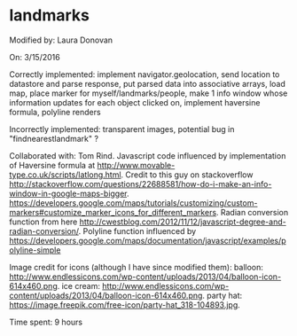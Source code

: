 # landmarks

Modified by: Laura Donovan

On: 3/15/2016

Correctly implemented: implement navigator.geolocation, send location to datastore and parse response,  put parsed data into associative arrays, load map, place marker for myself/landmarks/people, make 1 info window whose information updates for each object clicked on, implement haversine formula, polyline renders

Incorrectly implemented: transparent images, potential bug in "findnearestlandmark" ?

Collaborated with: Tom Rind. Javascript code influenced by implementation of Haversine formula at http://www.movable-type.co.uk/scripts/latlong.html. Credit to this guy on stackoverflow http://stackoverflow.com/questions/22688581/how-do-i-make-an-info-window-in-google-maps-bigger. https://developers.google.com/maps/tutorials/customizing/custom-markers#customize_marker_icons_for_different_markers. Radian conversion function from here http://cwestblog.com/2012/11/12/javascript-degree-and-radian-conversion/. Polyline function influenced by https://developers.google.com/maps/documentation/javascript/examples/polyline-simple

Image credit for icons (although I have since modified them): balloon: http://www.endlessicons.com/wp-content/uploads/2013/04/balloon-icon-614x460.png. ice cream: http://www.endlessicons.com/wp-content/uploads/2013/04/balloon-icon-614x460.png. party hat: https://image.freepik.com/free-icon/party-hat_318-104893.jpg. 

Time spent: 9 hours